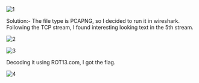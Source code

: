 ![1](https://user-images.githubusercontent.com/125752406/219901052-87248ef5-f928-47dd-9a6b-d15c88f9f647.png)

Solution:-
The file type is PCAPNG, so I decided to run it in wireshark. 
Following the TCP stream, I found interesting looking text in the 5th stream.

![2](https://user-images.githubusercontent.com/125752406/219901062-c6092046-61ed-4f3b-8aec-49269c59d61d.png)

![3](https://user-images.githubusercontent.com/125752406/219901069-274ddb18-9b38-4cce-b2a7-1e4a5be80c7a.png)

Decoding it using ROT13.com, I got the flag.

![4](https://user-images.githubusercontent.com/125752406/219901074-e0e139b7-2b3b-4440-a4ba-fd57dd77b19e.png)
